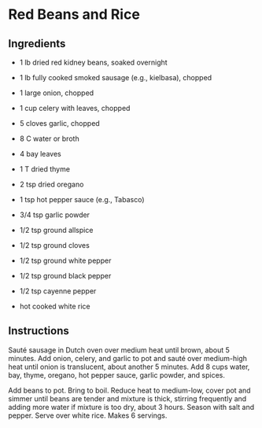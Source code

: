 # Red Beans and Rice

## Ingredients

- 1 lb dried red kidney beans, soaked overnight

- 1 lb fully cooked smoked sausage (e.g., kielbasa), chopped
- 1 large onion, chopped
- 1 cup celery with leaves, chopped
- 5 cloves garlic, chopped

- 8 C water or broth
- 4 bay leaves
- 1 T dried thyme
- 2 tsp dried oregano
- 1 tsp hot pepper sauce (e.g., Tabasco)

- 3/4 tsp garlic powder
- 1/2 tsp ground allspice
- 1/2 tsp ground cloves
- 1/2 tsp ground white pepper
- 1/2 tsp ground black pepper
- 1/2 tsp cayenne pepper

- hot cooked white rice


## Instructions

Sauté sausage in Dutch oven  over medium heat until brown, about 5 minutes.  Add
onion, celery, and garlic to pot and sauté  over medium-high heat until onion is
translucent, about another 5 minutes. Add 8 cups water, bay, thyme, oregano, hot
pepper sauce, garlic powder, and spices.

Add beans to pot. Bring to boil. Reduce heat to medium-low, cover pot and simmer
until beans are tender and mixture is thick, stirring frequently and adding more
water if mixture is too dry, about 3 hours.  Season with salt and pepper.  Serve
over white rice.  Makes 6 servings.
